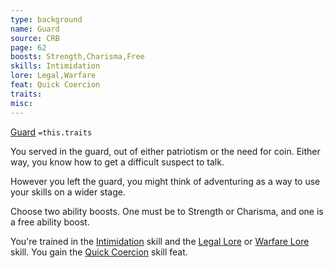 ```yaml
---
type: background
name: Guard 
source: CRB
page: 62
boosts: Strength,Charisma,Free
skills: Intimidation
lore: Legal,Warfare
feat: Quick Coercion
traits: 
misc: 
---
```


[Guard](###%20Guard)
`=this.traits`


You served in the guard, out of either patriotism or the need for coin. Either way, you know how to get a difficult suspect to talk.

However you left the guard, you might think of adventuring as a way to use your skills on a wider stage.

Choose two ability boosts. One must be to Strength or Charisma, and one is a free ability boost.

You're trained in the [Intimidation](Intimidation) skill and the [Legal Lore](Legal%20Lore) or [Warfare Lore](Warfare%20Lore) skill. You gain the [Quick Coercion](Quick%20Coercion) skill feat.

